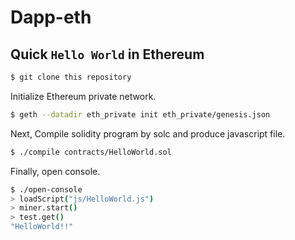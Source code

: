 # Dapp-eth


## Quick `Hello World` in Ethereum

```sh
$ git clone this repository
```

Initialize Ethereum private network.
```sh
$ geth --datadir eth_private init eth_private/genesis.json
```

Next, Compile solidity program by solc and produce javascript file.
```sh
$ ./compile contracts/HelloWorld.sol
```

Finally, open console.
```sh
$ ./open-console
> loadScript("js/HelloWorld.js")
> miner.start()
> test.get()
"HelloWorld!!"
```
